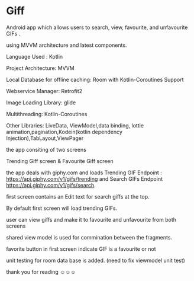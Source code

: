 # Giff
Android app which allows users to search, view, favourite, and unfavourite GIFs .

using MVVM architecture and latest components.

Language Used : Kotlin

Project Architecture: MVVM

Local Database for offline caching: Room with Kotlin-Coroutines Support

Webservice Manager: Retrofit2

Image Loading Library: glide

Multithreading: Kotlin-Coroutines

Other Libraries: LiveData, ViewModel,data binding, lottie animation,pagination,Kodein(kotlin dependency Injection),TabLayout,ViewPager

the app consiting of two screens

Trending Giff screen & Favourite Giff screen

the app deals with giphy.com and loads Trending GIF Endpoint : https://api.giphy.com/v1/gifs/trending and Search GIFs Endpoint https://api.giphy.com/v1/gifs/search.

first screen contains an Edit text for search giffs at the top.

By default first screen will load trending GIFs.

user can view giffs and make it to favourite and unfavourite from both screens

shared view model is used for commination between the fragments.

favorite button in first screen indicate GIF is a favourite or not

unit testing for room data base is added. (need to fix viewmodel unit test)

thank you for reading ☺️☺️☺️
